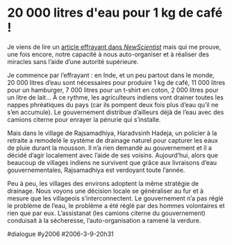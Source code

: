 # 20 000 litres d'eau pour 1 kg de café !

Je viens de lire un [article effrayant dans *NewScientist*](http://www.newscientist.com/channel/earth/mg18925401.500) mais qui me prouve, une fois encore, notre capacité à nous auto-organiser et à réaliser des miracles sans l’aide d’une autorité supérieure.

Je commence par l’effrayant : en Inde, et un peu partout dans le monde, 20 000 litres d’eau sont nécessaires pour produire 1 kg de café, 11 000 litres pour un hamburger, 7 000 litres pour un t-shirt en coton, 2 000 litres pour un litre de lait… À ce rythme, les agriculteurs indiens vont drainer toutes les nappes phréatiques du pays (car ils pompent deux fois plus d’eau qu’il ne s’en accumule). Le gouvernement distribue d’ailleurs déjà de l’eau avec des camions citerne pour enrayer la pénurie qui s’installe.

Mais dans le village de Rajsamadhiya, Haradvsinh Hadeja, un policier à la retraite a remodelé le système de drainage naturel pour capturer les eaux de pluie durant la mousson. Il n’a rien demandé au gouvernement et il a décidé d’agir localement avec l’aide de ses voisins. Aujourd’hui, alors que beaucoup de villages indiens ne survivent que grâce aux livraisons d’eau gouvernementales, Rajsamadhiya est verdoyant toute l’année.

Peu à peu, les villages des environs adoptent la même stratégie de drainage. Nous voyons une décision locale se généraliser au fur et à mesure que les villageois s’interconnectent. Le gouvernement n’a pas réglé le problème de l’eau, le problème a été réglé par des hommes volontaires et rien que par eux. L’assistanat (les camions citerne du gouvernement) conduisait à la sécheresse, l’auto-organisation a ramené la verdure.

#dialogue #y2006 #2006-3-9-20h31
